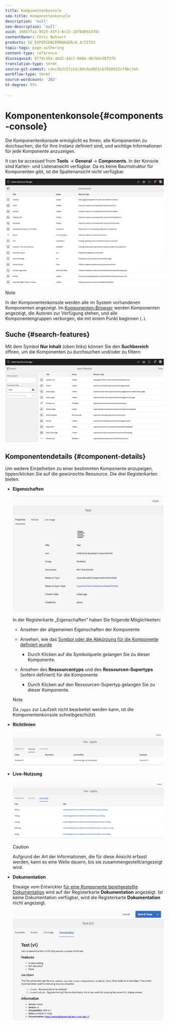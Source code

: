 ```yaml
---
title: Komponentenkonsole
seo-title: Komponentenkonsole
description: 'null'
seo-description: 'null'
uuid: 308b7fa1-9525-43f3-8c15-1076485b3f8c
contentOwner: Chris Bohnert
products: SG_EXPERIENCEMANAGER/6.4/SITES
topic-tags: page-authoring
content-type: reference
discoiquuid: 8774c38a-abd2-4dc2-868e-d6760c96f3f6
translation-type: tm+mt
source-git-commit: cdec5b3c57ce1c80c0ed6b5cb7650b52cf9bc340
workflow-type: tm+mt
source-wordcount: '262'
ht-degree: 95%

---
```



# Komponentenkonsole{#components-console}

Die Komponentenkonsole ermöglicht es Ihnen, alle Komponenten zu durchsuchen, die für Ihre Instanz definiert sind, und wichtige Informationen für jede Komponente anzuzeigen. 

It can be accessed from **Tools** -> **General** -> **Components**. In der Konsole sind Karten- und Listenansicht verfügbar. Da es keine Baumstruktur für Komponenten gibt, ist die Spaltenansicht nicht verfügbar.

![chlimage_1-301](assets/chlimage_1-301.png)

>[!NOTE]
>
>In der Komponentenkonsole werden alle im System vorhandenen Komponenten angezeigt. Im [Komponenten-Browser](/help/sites-authoring/author-environment-tools.md#components-browser) werden Komponenten angezeigt, die Autoren zur Verfügung stehen, und alle Komponentengruppen verborgen, die mit einem Punkt beginnen (`.`).

## Suche {#search-features}

Mit dem Symbol **Nur Inhalt** (oben links) können Sie den **Suchbereich** öffnen, um die Komponenten zu durchsuchen und/oder zu filtern: 

![chlimage_1-302](assets/chlimage_1-302.png)

## Komponentendetails {#component-details}

Um weitere Einzelheiten zu einer bestimmten Komponente anzuzeigen, tippen/klicken Sie auf die gewünschte Ressource. Die drei Registerkarten bieten:

* **Eigenschaften**

   ![screen_shot_2018-03-27at165847](assets/screen_shot_2018-03-27at165847.png)

   In der Registerkarte „Eigenschaften“ haben Sie folgende Möglichkeiten:

   * Ansehen der allgemeinen Eigenschaften der Komponente
   * Ansehen, wie das [Symbol oder die Abkürzung für die Komponente definiert wurde](/help/sites-developing/components-basics.md#component-icon-in-touch-ui)

      * Durch Klicken auf die Symbolquelle gelangen Sie zu dieser Komponente.
   * Ansehen des **Ressourcentyps** und des **Ressourcen-Supertyps** (sofern definiert) für die Komponente

      * Durch Klicken auf den Ressourcen-Supertyp gelangen Sie zu dieser Komponente.
   >[!NOTE]
   >
   >Da `/apps` zur Laufzeit nicht bearbeitet werden kann, ist die Komponentenkonsole schreibgeschützt.

* **Richtlinien**

   ![chlimage_1-303](assets/chlimage_1-303.png)

* **Live-Nutzung**

   ![chlimage_1-304](assets/chlimage_1-304.png)

   >[!CAUTION]
   >
   >Aufgrund der Art der Informationen, die für diese Ansicht erfasst werden, kann es eine Weile dauern, bis sie zusammengestellt/angezeigt wird. 

* **Dokumentation**

   Etwaige vom Entwickler [für eine Komponente bereitgestellte Dokumentation](/help/sites-developing/developing-components.md#documenting-your-component) wird auf der Registerkarte **Dokumentation** angezeigt. Ist keine Dokumentation verfügbar, wird die Registerkarte **Dokumentation** nicht angezeigt.

   ![chlimage_1-305](assets/chlimage_1-305.png)


